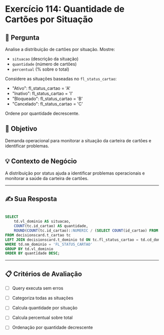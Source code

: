 # Exercício 114: Quantidade de Cartões por Situação

## 📝 Pergunta

Analise a distribuição de cartões por situação. Mostre:

- `situacao` (descrição da situação)
- `quantidade` (número de cartões)
- `percentual` (% sobre o total)

Considere as situações baseadas no `fl_status_cartao`:
- "Ativo": fl_status_cartao = 'A'
- "Inativo": fl_status_cartao = 'I'
- "Bloqueado": fl_status_cartao = 'B'
- "Cancelado": fl_status_cartao = 'C'

Ordene por quantidade decrescente.

## 🎯 Objetivo

Demanda operacional para monitorar a situação da carteira de cartões e identificar problemas.

## 💡 Contexto de Negócio

A distribuição por status ajuda a identificar problemas operacionais e monitorar a saúde da carteira de cartões.

---

## ✍️ Sua Resposta

```sql

SELECT
	td.vl_dominio AS situacao,
	COUNT(tc.id_cartao) AS quantidade,
	ROUND(COUNT(tc.id_cartao)::NUMERIC / (SELECT COUNT(id_cartao) FROM decisionscard.t_cartao) * 100, 2) AS percentual
FROM decisionscard.t_cartao tc
LEFT JOIN decisionscard.t_dominio td ON tc.fl_status_cartao = td.cd_dominio
WHERE td.nm_dominio = 'FL_STATUS_CARTAO'
GROUP BY td.vl_dominio 
ORDER BY quantidade DESC;

```

---

## 📋 Critérios de Avaliação

- [ ] Query executa sem erros
- [ ] Categoriza todas as situações
- [ ] Calcula quantidade por situação
- [ ] Calcula percentual sobre total
- [ ] Ordenação por quantidade decrescente

